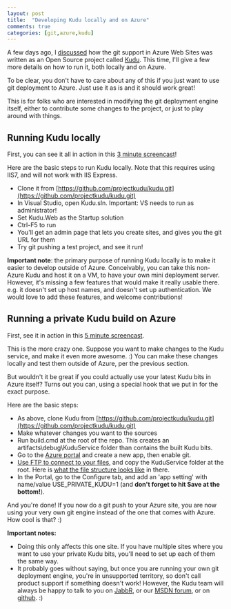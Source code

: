 ```yaml
---
layout: post
title:  "Developing Kudu locally and on Azure"
comments: true
categories: [git,azure,kudu]
---
```



A few days ago, I [discussed](http://blog.davidebbo.com/2012/06/introducing-open-source-engine-behind.html) how the git support in Azure Web Sites was written as an Open Source project called [Kudu](https://github.com/projectkudu/kudu). This time, I'll give a few more details on how to run it, both locally and on Azure.

To be clear, you don't have to care about any of this if you just want to use git deployment to Azure. Just use it as is and it should work great!

This is for folks who are interested in modifying the git deployment engine itself, either to contribute some changes to the project, or just to play around with things.

## Running Kudu locally

First, you can see it all in action in this [3 minute screencast](http://www.youtube.com/watch?v=FmufYOz0KXI&amp;feature=plcp&amp;hd=1)!

Here are the basic steps to run Kudu locally. Note that this requires using IIS7, and will not work with IIS Express.

- Clone it from [https://github.com/projectkudu/kudu.git](https://github.com/projectkudu/kudu.git)
- In Visual Studio, open Kudu.sln. Important: VS needs to run as administrator!
- Set Kudu.Web as the Startup solution
- Ctrl-F5 to run
- You'll get an admin page that lets you create sites, and gives you the git URL for them
- Try git pushing a test project, and see it run!


**Important note**: the primary purpose of running Kudu locally is to make it easier to develop outside of Azure. Conceivably, you can take this non-Azure Kudu and host it on a VM, to have your own mini deployment server. However, it's missing a few features that would make it really usable there. e.g. it doesn't set up host names, and doesn't set up authentication. We would love to add these features, and welcome contributions!

## Running a private Kudu build on Azure

First, see it in action in this [5 minute screencast](http://www.youtube.com/watch?v=rcYXN6ACGi4&amp;feature=youtu.be&amp;hd=1).

This is the more crazy one. Suppose you want to make changes to the Kudu service, and make it even more awesome. :) You can make these changes locally and test them outside of Azure, per the previous section.

But wouldn't it be great if you could actually use your latest Kudu bits in Azure itself? Turns out you can, using a special hook that we put in for the exact purpose.

Here are the basic steps:

- As above, clone Kudu from [https://github.com/projectkudu/kudu.git](https://github.com/projectkudu/kudu.git)
- Make whatever changes you want to the sources
- Run build.cmd at the root of the repo. This creates an artifacts\debug\KuduService folder than contains the built Kudu bits.
- Go to the [Azure portal](https://manage.windowsazure.com/) and create a new app, then enable git.
- [Use FTP to connect to your files](https://github.com/projectkudu/kudu/wiki/Accessing-files-via-ftp), and copy the KuduService folder at the root. Here is [what the file structure looks like](https://github.com/projectkudu/kudu/wiki/File-structure-on-azure) in there.
- In the Portal, go to the Configure tab, and add an 'app setting' with name/value USE_PRIVATE_KUDU=1 (and **don't forget to hit Save at the bottom!**).


And you're done! If you now do a git push to your Azure site, you are now using your very own git engine instead of the one that comes with Azure. How cool is that? :)

**Important notes:**

- Doing this only affects this one site. If you have multiple sites where you want to use your private Kudu bits, you'll need to set up each of them the same way.
- It probably goes without saying, but once you are running your own git deployment engine, you're in unsupported territory, so don't call product support if something doesn't work! However, the Kudu team will always be happy to talk to you on [JabbR](http://jabbr.net/#/rooms/kudu), or our [MSDN forum](http://social.msdn.microsoft.com/Forums/en-US/azuregit/threads), or on [github](https://github.com/projectkudu/kudu). :)


